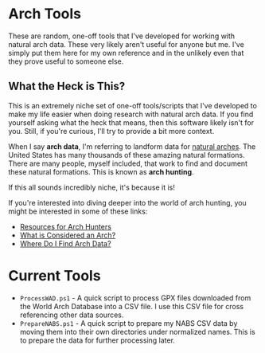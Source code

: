 # Arch Tools

These are random, one-off tools that I've developed for working with natural arch data. These very likely aren't useful for anyone but me. I've simply put them here for my own reference and in the unlikely even that they prove useful to someone else.

## What the Heck is This?

This is an extremely niche set of one-off tools/scripts that I've developed to make my life easier when doing research with natural arch data. If you find yourself asking what the heck that means, then this software likely isn't for you. Still, if you're curious, I'll try to provide a bit more context.

When I say **arch data**, I'm referring to landform data for [natural arches](https://en.wikipedia.org/wiki/Natural_arch). The United States has many thousands of these amazing natural formations. There are many people, myself included, that work to find and document these natural formations. This is known as **arch hunting**.

If this all sounds incredibly niche, it's because it is!

If you're interested into diving deeper into the world of arch hunting, you might be interested in some of these links:

- [Resources for Arch Hunters](https://blog.adamthompsonphoto.com/arch-hunting-resources/)
- [What is Considered an Arch?](https://blog.adamthompsonphoto.com/what-is-considered-an-arch/)
- [Where Do I Find Arch Data?](https://blog.adamthompsonphoto.com/where-do-i-find-arch-data/)

# Current Tools

- `ProcessWAD.ps1` - A quick script to process GPX files downloaded from the World Arch Database into a CSV file. I use this CSV file for cross referencing other data sources. 
- `PrepareNABS.ps1` - A quick script to prepare my NABS CSV data by moving them into their own directories under normalized names. This is to prepare the data for further processing later.